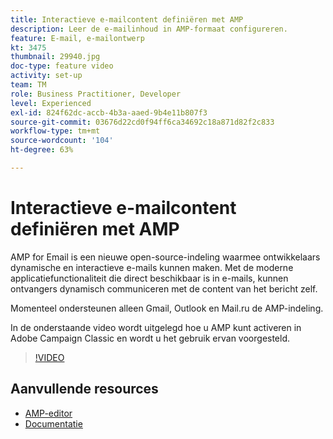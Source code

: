 ```yaml
---
title: Interactieve e-mailcontent definiëren met AMP
description: Leer de e-mailinhoud in AMP-formaat configureren.
feature: E-mail, e-mailontwerp
kt: 3475
thumbnail: 29940.jpg
doc-type: feature video
activity: set-up
team: TM
role: Business Practitioner, Developer
level: Experienced
exl-id: 824f62dc-accb-4b3a-aaed-9b4e11b807f3
source-git-commit: 03676d22cd0f94ff6ca34692c18a871d82f2c833
workflow-type: tm+mt
source-wordcount: '104'
ht-degree: 63%

---
```


# Interactieve e-mailcontent definiëren met AMP

AMP for Email is een nieuwe open-source-indeling waarmee ontwikkelaars dynamische en interactieve e-mails kunnen maken. Met de moderne applicatiefunctionaliteit die direct beschikbaar is in e-mails, kunnen ontvangers dynamisch communiceren met de content van het bericht zelf.

Momenteel ondersteunen alleen Gmail, Outlook en Mail.ru de AMP-indeling.

In de onderstaande video wordt uitgelegd hoe u AMP kunt activeren in Adobe Campaign Classic en wordt u het gebruik ervan voorgesteld.

>[!VIDEO](https://video.tv.adobe.com/v/29940?quality=12&learn=on)

## Aanvullende resources

* [AMP-editor](https://playground.amp.dev/)
* [Documentatie](https://experienceleague.adobe.com/docs/campaign-classic/using/sending-messages/sending-emails/defining-interactive-content.html?lang=en#about-amp-for-email)
